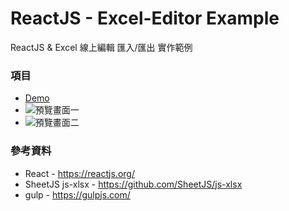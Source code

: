 ReactJS - Excel-Editor Example
============================
ReactJS & Excel 線上編輯 匯入/匯出 實作範例

### 項目
+ [ Demo ](https://alex5856.github.io/react-excel-editor/)
+ ![預覽畫面一](https://alex5856.github.io/React-Excel-Editor/pic01.jpg "預覽畫面一")
+ ![預覽畫面二](https://alex5856.github.io/React-Excel-Editor/pic02.jpg "預覽畫面二")


### 參考資料
+ React - https://reactjs.org/
+ SheetJS js-xlsx - https://github.com/SheetJS/js-xlsx
+ gulp - https://gulpjs.com/